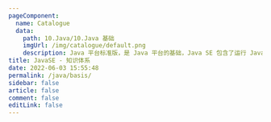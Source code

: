 ```yaml
---
pageComponent: 
  name: Catalogue
  data: 
    path: 10.Java/10.Java 基础
    imgUrl: /img/catalogue/default.png
    description: Java 平台标准版，是 Java 平台的基础，Java SE 包含了运行 Java 程序所需的基础环境和核心类库，还定义了基于桌面应用的基础类
title: JavaSE - 知识体系
date: 2022-06-03 15:55:48
permalink: /java/basis/
sidebar: false
article: false
comment: false
editLink: false
---
```

